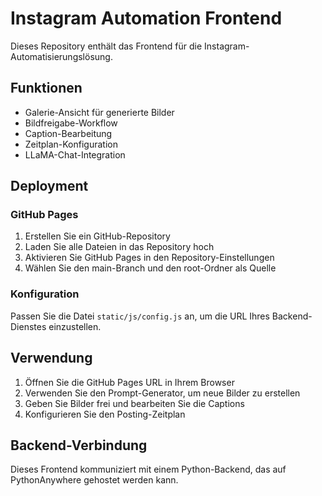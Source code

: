 # Instagram Automation Frontend

Dieses Repository enthält das Frontend für die Instagram-Automatisierungslösung.

## Funktionen

- Galerie-Ansicht für generierte Bilder
- Bildfreigabe-Workflow
- Caption-Bearbeitung
- Zeitplan-Konfiguration
- LLaMA-Chat-Integration

## Deployment

### GitHub Pages

1. Erstellen Sie ein GitHub-Repository
2. Laden Sie alle Dateien in das Repository hoch
3. Aktivieren Sie GitHub Pages in den Repository-Einstellungen
4. Wählen Sie den main-Branch und den root-Ordner als Quelle

### Konfiguration

Passen Sie die Datei `static/js/config.js` an, um die URL Ihres Backend-Dienstes einzustellen.

## Verwendung

1. Öffnen Sie die GitHub Pages URL in Ihrem Browser
2. Verwenden Sie den Prompt-Generator, um neue Bilder zu erstellen
3. Geben Sie Bilder frei und bearbeiten Sie die Captions
4. Konfigurieren Sie den Posting-Zeitplan

## Backend-Verbindung

Dieses Frontend kommuniziert mit einem Python-Backend, das auf PythonAnywhere gehostet werden kann.
